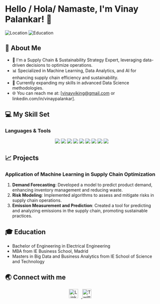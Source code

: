 # Hello / Hola/ Namaste, I'm Vinay Palankar! 👋

![Location](https://img.shields.io/badge/Location-Madrid%2FDubai%2FGoa-blue)
![Education](https://img.shields.io/badge/Education-B.E.%20in%20Electrical%20Engineering%20|%20MBA%20|%20Masters%20in%20Big%20Data-orange)

## 🌟 About Me
- 🚀 I'm a Supply Chain & Sustainability Strategy Expert, leveraging data-driven decisions to optimize operations.
- 📊 Specialized in Machine Learning, Data Analytics, and AI for enhancing supply chain efficiency and sustainability.
- 🌱 Currently expanding my skills in advanced Data Science methodologies.
- 🌐 You can reach me at: [vinayviking@gmail.com or linkedin.com/in/vinaypalankar].

## 💻 My Skill Set
### Languages & Tools
<div align="center">
<img src="https://img.shields.io/badge/Machine%20Learning-★★★★☆-brightgreen" />
<img src="https://img.shields.io/badge/Data%20Analytics-★★★★☆-brightgreen" />
<img src="https://img.shields.io/badge/Artificial%20Intelligence-★★★★☆-brightgreen" />
<img src="https://img.shields.io/badge/Python-★★★★★-blue" />
<img src="https://img.shields.io/badge/SQL-★★★★☆-brightgreen" />
<img src="https://img.shields.io/badge/Dataiku-★★★☆☆-yellowgreen" />
<img src="https://img.shields.io/badge/Apache%20Spark-★★★☆☆-yellowgreen" />
<img src="https://img.shields.io/badge/Kafka-★★★☆☆-yellowgreen" />
<img src="https://img.shields.io/badge/R-★★★☆☆-yellowgreen" />
<!-- Add other technologies as needed -->
</div>

## 📈 Projects
### Application of Machine Learning in Supply Chain Optimization
1. **Demand Forecasting**: Developed a model to predict product demand, enhancing inventory management and reducing waste.
2. **Risk Modeling**: Implemented algorithms to assess and mitigate risks in supply chain operations.
3. **Emission Measurement and Prediction**: Created a tool for predicting and analyzing emissions in the supply chain, promoting sustainable practices.

## 🎓 Education
- Bachelor of Engineering in Electrical Engineering
- MBA from IE Business School, Madrid
- Masters in Big Data and Business Analytics from IE School of Science and Technology

## 🌏 Connect with me
<div align="center">
<a href="[linkedin.com/in/vinaypalankar]">
<img src="[Link to LinkedIn Logo]" alt="LinkedIn" style="margin-right:10px" height="30"/>
</a>
<a href="[Your Twitter Profile]">
<img src="[Link to Twitter Logo]" alt="Twitter" style="margin-right:10px" height="30"/>
</a>
<!-- More Social Links -->
</div>
